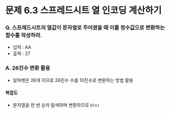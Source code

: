 # 문제 6.3 스프레드시트 열 인코딩 계산하기
### Q. 스프레드시트의 열값이 문자열로 주어졌을 때 이를 정수값으로 변환하는 함수를 작성하라.
* 입력 : AA
* 출력 : 27

### A. 26진수 변환 활용
* 알파벳은 26개 이므로 26진수 수를 10진수로 변환하는 방법 활용

#### 복잡도
* 문자열을 한 번 순차 탐색하며 변환하므로 `O(n)`
